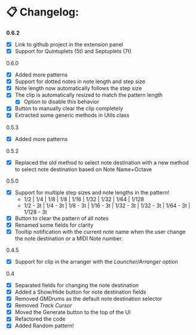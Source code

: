 # 📋 Changelog:

**0.6.2**
- [X] Link to github project in the extension panel
- [X] Support for Quintuplets (5t) and Septuplets (7t)

0.6.0
- [X] Added more patterns  
- [X] Support for dotted notes in note length and step size  
- [X] Note length now automatically follows the step size  
- [X] The clip is automatically resized to match the pattern length  
  - [X] Option to disable this behavior  
- [X] Button to manually clear the clip completely  
- [X] Extracted some generic methods in Utils class

0.5.3
- [X] Added more patterns

0.5.2
- [X] Replaced the old method to select note destination with a new method to select note destination based on Note Name+Octave

0.5.0
- [X] Support for multiple step sizes and note lengths in the pattern!
  - 1/2  |  1/4  |  1/8  |  1/8  |  1/16  |  1/32  |  1/32  |  1/64  |  1/128
  - 1/2 - 3t  |  1/4 - 3t  | 1/8 - 3t  |  1/16 - 3t  |  1/32 - 3t  |  1/32 - 3t  |  1/64 - 3t  |  1/128 - 3t
- [X] Button to clear the pattern of all notes
- [X] Renamed some fields for clarity
- [X] Tooltip notification with the current note name when the user change the note destination or a MIDI Note number.

0.4.5
- [X] Support for clip in the arranger with the _Launcher/Arranger_ option

0.4
- [X] Separated fields for changing the note destination  
- [X] Added a Show/Hide button for note destination fields  
- [X] Removed GMDrums as the default note destination selector  
- [X] Removed _Track Cursor_  
- [X] Moved the Generate button to the top of the UI  
- [X] Refactored the code  
- [X] Added Random pattern!